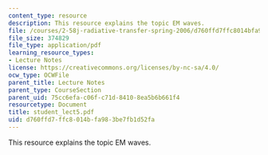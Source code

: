```yaml
---
content_type: resource
description: This resource explains the topic EM waves.
file: /courses/2-58j-radiative-transfer-spring-2006/d760ffd7ffc8014bfa983be7fb1d52fa_student_lect5.pdf
file_size: 374829
file_type: application/pdf
learning_resource_types:
- Lecture Notes
license: https://creativecommons.org/licenses/by-nc-sa/4.0/
ocw_type: OCWFile
parent_title: Lecture Notes
parent_type: CourseSection
parent_uid: 75cc6efa-c06f-c71d-8410-8ea5b6b661f4
resourcetype: Document
title: student_lect5.pdf
uid: d760ffd7-ffc8-014b-fa98-3be7fb1d52fa
---
```

This resource explains the topic EM waves.